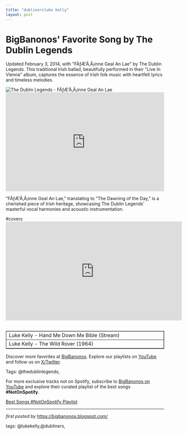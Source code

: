 ```yaml
---
title: "dublinersluke kelly"
layout: post
---
```

<!-- Post Title -->
<h1 >BigBanonos' Favorite Song by The Dublin Legends</h1> <!-- Introductory Text -->
<p >Updated February 3, 2014, with "FÃƒÆ’Ã‚Â¡inne Geal An Lae" by The Dublin Legends. This traditional Irish ballad, beautifully performed in their "Live In Vienna" album, captures the essence of Irish folk music with heartfelt lyrics and timeless melodies.</p> <!-- Featured Image -->
<div > <img src="https://cosmopolite.no/sites/default/files/styles/open_graph_meta/public/2021-10/the-dublin-legends-1.jpg.jpeg?itok=jMUQti-k" alt="The Dublin Legends - FÃƒÆ’Ã‚Â¡inne Geal An Lae" />
</div> <!-- YouTube Video Embed -->
<div > <iframe width="100%" height="315" src="https://www.youtube.com/embed/Svj7mPs0rTc" title="FÃƒÆ’Ã‚Â¡inne Geal An Lae" frameborder="0" allow="accelerometer; autoplay; clipboard-write; encrypted-media; gyroscope; picture-in-picture; web-share" referrerpolicy="strict-origin-when-cross-origin" allowfullscreen></iframe>
</div> <!-- Song Information -->
<div > <p>"FÃƒÆ’Ã‚Â¡inne Geal An Lae," translating to "The Dawning of the Day," is a cherished piece of Irish heritage, showcasing The Dublin Legends' masterful vocal harmonies and acoustic instrumentation.</p>
</div>
#covers <br />
<iframe allowfullscreen="" frameborder="0" height="315" src="https://www.youtube.com/embed/VkhOb0TfEjc?list=PLtuNtuTatqI2aCQCo5jr-0suWB9jfHpjC" width="560"></iframe><div><br /></div><div><google-sheets-html-origin><table border="1" cellpadding="0" cellspacing="0" data-sheets-baot="1" data-sheets-root="1" dir="ltr" xmlns="http://www.w3.org/1999/xhtml"><colgroup><col width="522"></col></colgroup><tbody><tr><td>Luke Kelly - Hand Me Down Me Bible (Stream)</td></tr><tr><td>Luke Kelly - The Wild Rover (1964)<br /></td></tr></tbody></table></google-sheets-html-origin></div>
<!-- Footer Links -->
<div > <p>Discover more favorites at <a href="https://bigbanonos.blogspot.com/" target="_blank">BigBanonos</a>. Explore our playlists on <a href="https://www.youtube.com/@BigBanonos" target="_blank">YouTube</a> and follow us on <a href="https://x.com/bigbanonos" target="_blank">X/Twitter</a>.</p>
</div> <!-- Tags -->
<p >Tags: @thedublinlegends,</p> 

<!--Subscribe and Playlist Links-->
<div>
    <p>For more exclusive tracks not on Spotify, subscribe to <a href="https://www.youtube.com/@BigBanonos" target="_blank">BigBanonos on YouTube</a> and explore their curated playlist of the best songs <strong>#NotOnSpotify</strong>.</p>
    <p><a href="https://www.youtube.com/playlist?list=PLtuNtuTatqI0kFahUCbtbfenC_ET5O_tr" target="_blank">Best Songs #NotOnSpotify Playlist<br /></a></p></div>

<hr />

<p><em>first posted by</em> <a href="https://bigbanonos.blogspot.com/" rel="noopener" target="_new">https://bigbanonos.blogspot.com/</a></p>

<p>tags: @lukekelly,@dubliners,</p>
